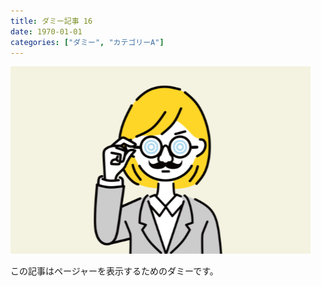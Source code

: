```yaml
---
title: ダミー記事 16
date: 1970-01-01
categories: ["ダミー", "カテゴリーA"]
---
```


![](thumbnail.png)

この記事はページャーを表示するためのダミーです。